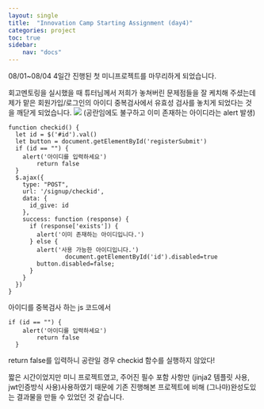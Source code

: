 ```yaml
---
layout: single
title:  "Innovation Camp Starting Assignment (day4)"
categories: project
toc: true
sidebar: 
    nav: "docs"
---
```


08/01~08/04
4일간 진행된 첫 미니프로젝트를 마무리하게 되었습니다.

회고멘토링을 실시했을 때 튜터님께서 저희가 놓쳐버린 문제점들을 잘 케치해 주셨는데 제가 맡은 회원가입/로그인의 아이디 중복검사에서 유효성 검사를 놓치게 되었다는 것을 깨닫게 되었습니다.
![](https://velog.velcdn.com/images/danchoi/post/b39fd8a6-4faf-4f37-ad9d-1daec3ad3bfd/image.png)
(공란임에도 불구하고 이미 존재하는 아이디라는 alert 발생)

```
function checkid() {
  let id = $('#id').val()
  let button = document.getElementById('registerSubmit')
  if (id == "") {
    alert('아이디를 입력하세요')
		return false
  }
  $.ajax({
    type: "POST",
    url: '/signup/checkid',
    data: {
      id_give: id
    },
    success: function (response) {
      if (response['exists']) {
        alert('이미 존재하는 아이디입니다.')
      } else {
        alert('사용 가능한 아이디입니다.')
				document.getElementById('id').disabled=true
        button.disabled=false;
      }
    }
  })
}
```
아이디를 중복검사 하는 js 코드에서

```
if (id == "") {
    alert('아이디를 입력하세요')
		return false
  }
```
return false를 입력하니 공란일 경우 checkid 함수를 실행하지 않았다!

짧은 시간이었지만 미니 프로젝트였고, 주어진 필수 포함 사항만 (jinja2 템플릿 사용, jwt인증방식 사용)사용하였기 때문에 기존 진행해본 프로젝트에 비해 (그나마)완성도있는 결과물을 만들 수 있었던 것 같습니다.
